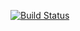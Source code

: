 [![Build Status](https://travis-ci.com/keejh/univariate_linear_regression.svg?branch=main)](https://travis-ci.com/keejh/univariate_linear_regression)
